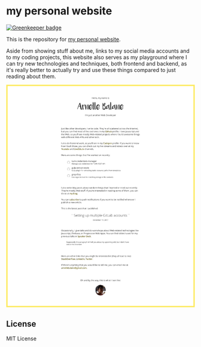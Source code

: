 # my personal website

[![Greenkeeper badge](https://badges.greenkeeper.io/arnellebalane/arnellebalane.com.svg)](https://greenkeeper.io/)

This is the repository for [my personal website](https://arnellebalane.com).

Aside from showing stuff about me, links to my social media accounts and to my coding projects, this website also serves as my playground where I can try new technologies and techniques, both frontend and backend, as it's really better to actually try and use these things compared to just reading about them.


![screenshot](screenshot.png)


## License

MIT License
